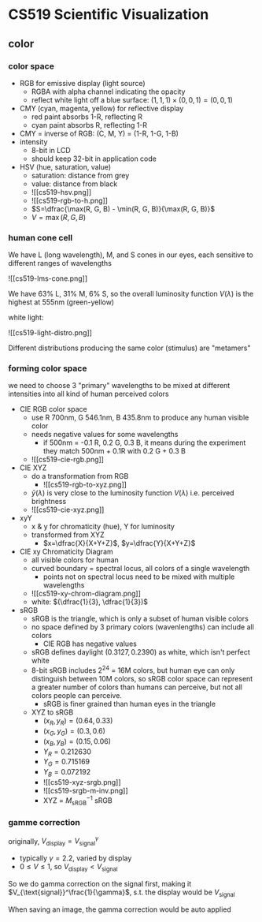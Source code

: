 # CS519 Scientific Visualization

## color

### color space

- RGB for emissive display (light source)
    - RGBA with alpha channel indicating the opacity
    - reflect white light off a blue surface: $(1, 1, 1)\times (0, 0, 1)=(0, 0, 1)$
- CMY (cyan, magenta, yellow) for reflective display
    - red paint absorbs 1-R, reflecting R
    - cyan paint absorbs R, reflecting 1-R
- CMY  = inverse of RGB: (C, M, Y) = (1-R, 1-G, 1-B)
- intensity
    - 8-bit in LCD
    - should keep 32-bit in application code
- HSV (hue, saturation, value)
    - saturation: distance from grey
    - value: distance from black
    - ![[cs519-hsv.png]]
    - ![[cs519-rgb-to-h.png]]
    - $S=\dfrac{\max(R, G, B) - \min(R, G, B)}{\max(R, G, B)}$
    - $V=\max(R, G, B)$

### human cone cell

We have L (long wavelength), M, and S cones in our eyes, each sensitive to different ranges of wavelengths

![[cs519-lms-cone.png]]

We have 63% L, 31% M, 6% S, so the overall luminosity function $V(\lambda)$ is the highest at 555nm (green-yellow)

white light:

![[cs519-light-distro.png]]

Different distributions producing the same color (stimulus) are "metamers"

### forming color space

we need to choose 3 "primary" wavelengths to be mixed at different intensities into all kind of human perceived colors

- CIE RGB color space
    - use R 700nm, G 546.1nm, B 435.8nm to produce any human visible color
    - needs negative values for some wavelengths
        - if 500nm = -0.1 R, 0.2 G, 0.3 B, it means during the experiment they match 500nm + 0.1R with 0.2 G + 0.3 B
    - ![[cs519-cie-rgb.png]]
- CIE XYZ
    - do a transformation from RGB
        - ![[cs519-rgb-to-xyz.png]]
    - $\bar{y}(\lambda)$ is very close to the luminosity function $V(\lambda)$ i.e. perceived brightness
    - ![[cs519-cie-xyz.png]]
- xyY
    - x & y for chromaticity (hue), Y for luminosity
    - transformed from XYZ
        - $x=\dfrac{X}{X+Y+Z}$, $y=\dfrac{Y}{X+Y+Z}$
- CIE xy Chromaticity Diagram
    - all visible colors for human
    - curved boundary = spectral locus, all colors of a single wavelength
        - points not on spectral locus need to be mixed with multiple wavelengths
    - ![[cs519-xy-chrom-diagram.png]]
    - white: $(\dfrac{1}{3}, \dfrac{1}{3})$
- sRGB
    - sRGB is the triangle, which is only a subset of human visible colors
    - no space defined by 3 primary colors (wavenlengths) can include all colors
        - CIE RGB has negative values
    - sRGB defines daylight $(0.3127, 0.2390)$ as white, which isn't perfect white
    - 8-bit sRGB includes $2^24$ = 16M colors, but human eye can only distinguish between 10M colors, so sRGB color space can represent a greater number of colors than humans can perceive, but not all colors people can perceive.
        - sRGB is finer grained than human eyes in the triangle
    - XYZ to sRGB
        - $(x_R, y_R)=(0.64, 0.33)$
        - $(x_G, y_G)=(0.3, 0.6)$
        - $(x_B, y_B)=(0.15, 0.06)$
        - $Y_R=0.212630$
        - $Y_G=0.715169$
        - $Y_B=0.072192$
        - ![[cs519-xyz-srgb.png]]
        - ![[cs519-srgb-m-inv.png]]
        - XYZ = $M_{\text{sRGB}}^{-1}$ sRGB

### gamme correction

originally, $V_{\text{display}}=V_{\text{signal}}^\gamma$

- typically $\gamma=2.2$, varied by display
- $0\leq V\leq 1$, so $V_{\text{display}}<V_{\text{signal}}$

So we do gamma correction on the signal first, making it $V_{\text{signal}}^\frac{1}{\gamma}$, s.t. the display would be $V_{\text{signal}}$

When saving an image, the gamma correction would be auto applied
